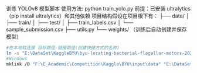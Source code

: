 训练 YOLOv8 模型脚本
使用方法: python train_yolo.py
前提：已安装 ultralytics（pip install ultralytics）和其他依赖
项目结构假设在项目根下有：
  ├── data/
  │   ├── train/
  │   ├── test/
  │   ├── train_labels.csv
  │   └── sample_submission.csv
  ├── utils.py
  └── weights/      （训练后自动创建并保存模型）
```bash
#在本地软连接 目标路径-链接路径(创建快捷方式的名称)
ln -s "E:\DataSet\KaggleBYU\byu-locating-bacterial-flagellar-motors-2025" ./input/data
#Windows
mklink /D "F:\E_Academic\Competition\Kaggle\BYU\input\data" "E:\DataSet\KaggleBYU\byu-locating-bacterial-flagellar-motors-2025"
```